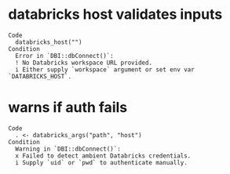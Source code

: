 # databricks host validates inputs

    Code
      databricks_host("")
    Condition
      Error in `DBI::dbConnect()`:
      ! No Databricks workspace URL provided.
      i Either supply `workspace` argument or set env var `DATABRICKS_HOST`.

# warns if auth fails

    Code
      . <- databricks_args("path", "host")
    Condition
      Warning in `DBI::dbConnect()`:
      x Failed to detect ambient Databricks credentials.
      i Supply `uid` or `pwd` to authenticate manually.

